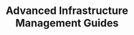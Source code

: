 ---
linkTitle: Infrastructure Management
title: Advanced Infrastructure Management Guides
description: Learn how Infrastructure Management works in deep.
weight: 15
menu:
  main:
    parent: advanced
    identifier: advanced-infrastructure-management
owner:
  - https://github.com/orgs/giantswarm/teams/team-phoenix
  - https://github.com/orgs/giantswarm/teams/team-honeybadger
last_review_date: 2023-11-03
---